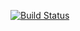 [![Build Status](https://badgepassinc.visualstudio.com/AZ400/_apis/build/status%2Fchristian-eaton.gitapp?branchName=main)](https://badgepassinc.visualstudio.com/AZ400/_build/latest?definitionId=322&branchName=main)
